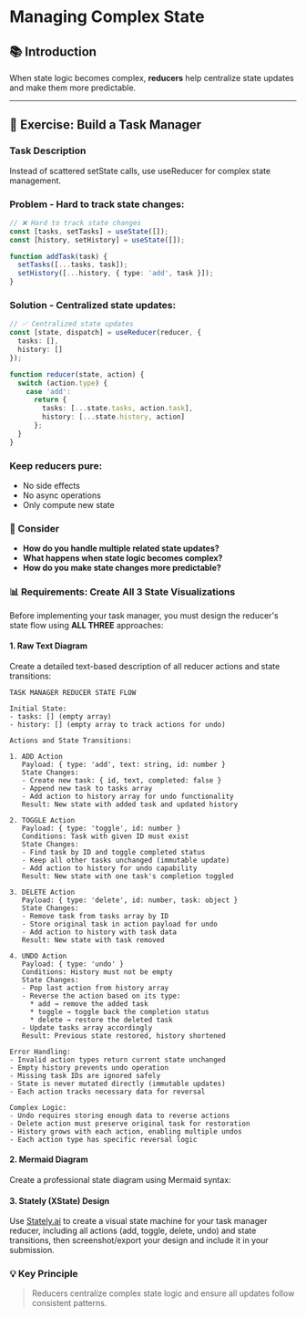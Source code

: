 # Managing Complex State

## 📚 Introduction

When state logic becomes complex, **reducers** help centralize state updates and make them more predictable.

---

## 🎯 Exercise: Build a Task Manager

### Task Description
Instead of scattered setState calls, use useReducer for complex state management.

### Problem - Hard to track state changes:

```typescript
// ❌ Hard to track state changes
const [tasks, setTasks] = useState([]);
const [history, setHistory] = useState([]);

function addTask(task) {
  setTasks([...tasks, task]);
  setHistory([...history, { type: 'add', task }]);
}
```

### Solution - Centralized state updates:

```typescript
// ✅ Centralized state updates
const [state, dispatch] = useReducer(reducer, {
  tasks: [],
  history: []
});

function reducer(state, action) {
  switch (action.type) {
    case 'add':
      return {
        tasks: [...state.tasks, action.task],
        history: [...state.history, action]
      };
  }
}
```

### Keep reducers pure:

- No side effects
- No async operations
- Only compute new state

### 🤔 Consider

- **How do you handle multiple related state updates?**
- **What happens when state logic becomes complex?**
- **How do you make state changes more predictable?**

### 📊 Requirements: Create All 3 State Visualizations

Before implementing your task manager, you must design the reducer's state flow using **ALL THREE** approaches:

#### 1. Raw Text Diagram
Create a detailed text-based description of all reducer actions and state transitions:

```
TASK MANAGER REDUCER STATE FLOW

Initial State:
- tasks: [] (empty array)
- history: [] (empty array to track actions for undo)

Actions and State Transitions:

1. ADD Action
   Payload: { type: 'add', text: string, id: number }
   State Changes:
   - Create new task: { id, text, completed: false }
   - Append new task to tasks array
   - Add action to history array for undo functionality
   Result: New state with added task and updated history

2. TOGGLE Action
   Payload: { type: 'toggle', id: number }
   Conditions: Task with given ID must exist
   State Changes:
   - Find task by ID and toggle completed status
   - Keep all other tasks unchanged (immutable update)
   - Add action to history for undo capability
   Result: New state with one task's completion toggled

3. DELETE Action
   Payload: { type: 'delete', id: number, task: object }
   State Changes:
   - Remove task from tasks array by ID
   - Store original task in action payload for undo
   - Add action to history with task data
   Result: New state with task removed

4. UNDO Action
   Payload: { type: 'undo' }
   Conditions: History must not be empty
   State Changes:
   - Pop last action from history array
   - Reverse the action based on its type:
     * add → remove the added task
     * toggle → toggle back the completion status
     * delete → restore the deleted task
   - Update tasks array accordingly
   Result: Previous state restored, history shortened

Error Handling:
- Invalid action types return current state unchanged
- Empty history prevents undo operation
- Missing task IDs are ignored safely
- State is never mutated directly (immutable updates)
- Each action tracks necessary data for reversal

Complex Logic:
- Undo requires storing enough data to reverse actions
- Delete action must preserve original task for restoration
- History grows with each action, enabling multiple undos
- Each action type has specific reversal logic
```

#### 2. Mermaid Diagram
Create a professional state diagram using Mermaid syntax:


#### 3. Stately (XState) Design
Use [Stately.ai](https://stately.ai) to create a visual state machine for your task manager reducer, including all actions (add, toggle, delete, undo) and state transitions, then screenshot/export your design and include it in your submission.

### 💡 Key Principle
> Reducers centralize complex state logic and ensure all updates follow consistent patterns.
